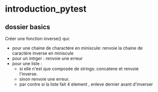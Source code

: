 # introduction_pytest

## dossier basics

Créer une fonction inverse() qui:
- pour une chaine de charactère en miniscule: renvoie la chaine de caractère inverse en miniscule 
- pour un intrger : renvoie une erreur 
- pour une liste :
  - si elle n'est que composée de strings: concatene et renvoie l'inverse.
  - sinon renvoie une erreur.
  - par contre si la liste fait 4 element , enleve dernier avant d'inverser